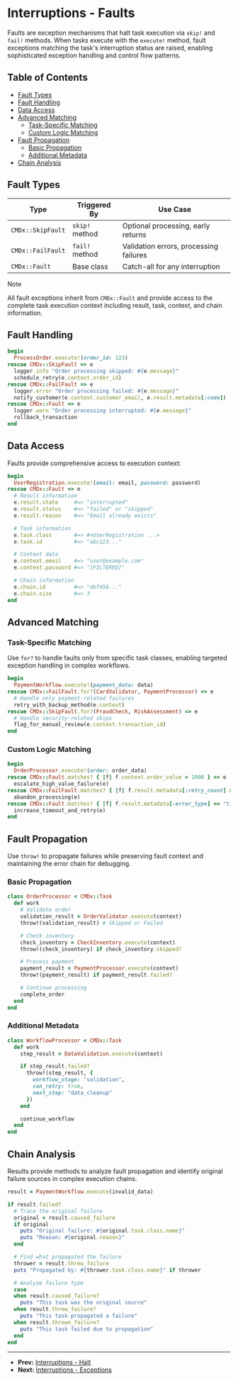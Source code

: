 # Interruptions - Faults

Faults are exception mechanisms that halt task execution via `skip!` and `fail!` methods. When tasks execute with the `execute!` method, fault exceptions matching the task's interruption status are raised, enabling sophisticated exception handling and control flow patterns.

## Table of Contents

- [Fault Types](#fault-types)
- [Fault Handling](#fault-handling)
- [Data Access](#data-access)
- [Advanced Matching](#advanced-matching)
  - [Task-Specific Matching](#task-specific-matching)
  - [Custom Logic Matching](#custom-logic-matching)
- [Fault Propagation](#fault-propagation)
  - [Basic Propagation](#basic-propagation)
  - [Additional Metadata](#additional-metadata)
- [Chain Analysis](#chain-analysis)

## Fault Types

| Type | Triggered By | Use Case |
|------|--------------|----------|
| `CMDx::SkipFault` | `skip!` method | Optional processing, early returns |
| `CMDx::FailFault` | `fail!` method | Validation errors, processing failures |
| `CMDx::Fault` | Base class | Catch-all for any interruption |

> [!NOTE]
> All fault exceptions inherit from `CMDx::Fault` and provide access to the complete task execution context including result, task, context, and chain information.

## Fault Handling

```ruby
begin
  ProcessOrder.execute!(order_id: 123)
rescue CMDx::SkipFault => e
  logger.info "Order processing skipped: #{e.message}"
  schedule_retry(e.context.order_id)
rescue CMDx::FailFault => e
  logger.error "Order processing failed: #{e.message}"
  notify_customer(e.context.customer_email, e.result.metadata[:code])
rescue CMDx::Fault => e
  logger.warn "Order processing interrupted: #{e.message}"
  rollback_transaction
end
```

## Data Access

Faults provide comprehensive access to execution context:

```ruby
begin
  UserRegistration.execute!(email: email, password: password)
rescue CMDx::Fault => e
  # Result information
  e.result.state     #=> "interrupted"
  e.result.status    #=> "failed" or "skipped"
  e.result.reason    #=> "Email already exists"

  # Task information
  e.task.class       #=> #<UserRegistration ...>
  e.task.id          #=> "abc123..."

  # Context data
  e.context.email    #=> "user@example.com"
  e.context.password #=> "[FILTERED]"

  # Chain information
  e.chain.id         #=> "def456..."
  e.chain.size       #=> 3
end
```

## Advanced Matching

### Task-Specific Matching

Use `for?` to handle faults only from specific task classes, enabling targeted exception handling in complex workflows.

```ruby
begin
  PaymentWorkflow.execute!(payment_data: data)
rescue CMDx::FailFault.for?(CardValidator, PaymentProcessor) => e
  # Handle only payment-related failures
  retry_with_backup_method(e.context)
rescue CMDx::SkipFault.for?(FraudCheck, RiskAssessment) => e
  # Handle security-related skips
  flag_for_manual_review(e.context.transaction_id)
end
```

### Custom Logic Matching

```ruby
begin
  OrderProcessor.execute!(order: order_data)
rescue CMDx::Fault.matches? { |f| f.context.order_value > 1000 } => e
  escalate_high_value_failure(e)
rescue CMDx::FailFault.matches? { |f| f.result.metadata[:retry_count] > 3 } => e
  abandon_processing(e)
rescue CMDx::Fault.matches? { |f| f.result.metadata[:error_type] == "timeout" } => e
  increase_timeout_and_retry(e)
end
```

## Fault Propagation

Use `throw!` to propagate failures while preserving fault context and maintaining the error chain for debugging.

### Basic Propagation

```ruby
class OrderProcessor < CMDx::Task
  def work
    # Validate order
    validation_result = OrderValidator.execute(context)
    throw!(validation_result) # Skipped or Failed

    # Check inventory
    check_inventory = CheckInventory.execute(context)
    throw!(check_inventory) if check_inventory.skipped?

    # Process payment
    payment_result = PaymentProcessor.execute(context)
    throw!(payment_result) if payment_result.failed?

    # Continue processing
    complete_order
  end
end
```

### Additional Metadata

```ruby
class WorkflowProcessor < CMDx::Task
  def work
    step_result = DataValidation.execute(context)

    if step_result.failed?
      throw!(step_result, {
        workflow_stage: "validation",
        can_retry: true,
        next_step: "data_cleanup"
      })
    end

    continue_workflow
  end
end
```

## Chain Analysis

Results provide methods to analyze fault propagation and identify original failure sources in complex execution chains.

```ruby
result = PaymentWorkflow.execute(invalid_data)

if result.failed?
  # Trace the original failure
  original = result.caused_failure
  if original
    puts "Original failure: #{original.task.class.name}"
    puts "Reason: #{original.reason}"
  end

  # Find what propagated the failure
  thrower = result.threw_failure
  puts "Propagated by: #{thrower.task.class.name}" if thrower

  # Analyze failure type
  case
  when result.caused_failure?
    puts "This task was the original source"
  when result.threw_failure?
    puts "This task propagated a failure"
  when result.thrown_failure?
    puts "This task failed due to propagation"
  end
end
```

---

- **Prev:** [Interruptions - Halt](halt.md)
- **Next:** [Interruptions - Exceptions](exceptions.md)
